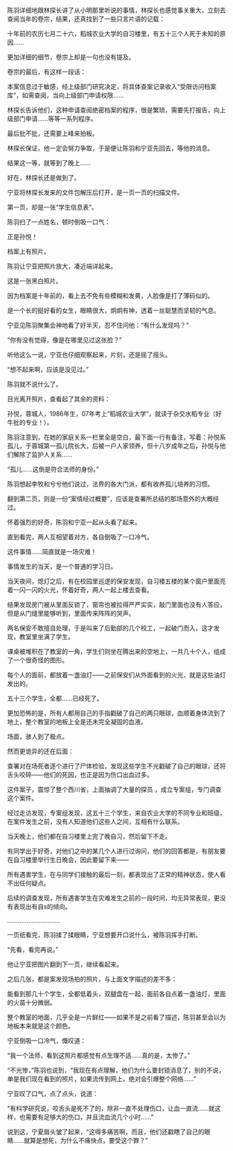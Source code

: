 陈羽详细地跟林探长讲了从小明那里听说的事情，林探长也感觉事关重大，立刻去查阅当年的卷宗，结果，还真找到了一些只言片语的记载：

十年前的农历七月二十六，稻城农业大学的自习楼里，有五十三个人死于未知的原因……

更加详细的细节，卷宗上却是一句也没有提及。

卷宗的最后，有这样一段话：

本案信息过于敏感，经上级部门研究决定，将具体查案记录收入“受限访问档案库”，如需查阅，当向上级部门申请权限……

林探长告诉他们，这种申请查阅绝密档案的程序，很是繁琐，需要先打报告，向上级部门申请……等等一系列程序。

最后批不批，还需要上峰来拍板。

林探长保证，他一定会努力争取，于是便让陈羽和宁亚先回去，等他的消息。

结果这一等，就等到了晚上……

好在，林探长还是做到了。

宁亚将林探长发来的文件包解压后打开，是一页一页的扫描文件。

第一页，却是一张“学生信息表”。

陈羽扫了一点姓名，顿时倒吸一口气：

正是孙悦！

档案上有照片。

陈羽让宁亚把照片放大，凑近端详起来。

这是一张黑白照片。

因为档案是十年前的，看上去不免有些模糊和发黄，人脸像是打了薄码似的。

是一个长的挺好看的女生，眼睛很大，炯炯有神，透着一丝聪慧而坚韧的气息。

宁亚见陈羽聚集会神地看了好半天，忍不住问他：“有什么发现吗？”

“你有没有觉得，像是在哪里见过这张脸？”

听他这么一说，宁亚也仔细观察起来，片刻，还是摇了摇头。

“想不起来啊，应该是没见过。”

陈羽就不说什么了。

目光离开照片，查看起了其余的资料：

孙悦，蓉城人，1986年生，07年考上“稻城农业大学”，就读于杂交水稻专业（好牛批的专业！）。

陈羽注意到，在她的家庭关系一栏里全是空白，最下面一行有备注，写着：孙悦系孤儿，于蓉城第一孤儿院长大，后被一户人家领养，但十八岁成年之后，孙悦与他们解除了监护人关系……

“孤儿……这倒是符合法师的身份。”

陈羽想起李牧和兮兮他们说过，法界的各大门派，都有收养孤儿培养的习惯。

翻到第二页，则是一份“案情经过概要”，应该是查署所总结的那场意外的大概经过。

怀着强烈的好奇，陈羽和宁亚一起从头看了起来。

直到看完，两人互相望着对方，各自倒吸了一口冷气。

这件事情……简直就是一场灾难！

事情发生的当天，是一个普通的学习日。

当天夜间，熄灯之后，有在校园里巡逻的保安发现，自习楼五楼的某个窗户里面亮着一闪一闪的火光，怀着好奇，两人一起上楼去查看。

结果发现房门被从里面反锁了，窗帘也被拉得严严实实，敲门里面也没有人答应，但是从门缝里能够听到，里面传来阵阵的哭声。

两名保安不敢擅自处理，于是叫来了后勤部的几个校工，一起破门而入，这才发现，教室里坐满了学生。

课桌被堆积在了教室的一角，学生们则坐在腾出来的空地上，一共几十个人，组成了一个很奇怪的图形。

每个人的面前，都放着一盏油灯——之前保安们从外面看到的火光，就是这些油灯发出的。

五十三个学生，全都……已经死了。

更加恐怖的是，所有人都用自己的手指戳破了自己的两只眼球，血顺着身体流到了地上，整个教室的地板上全是还未完全凝固的血液。

场面，骇人到了极点。

然而更诡异的还在后面：

查署对在场死者逐个进行了尸体检验，发现这些学生不光戳破了自己的眼球，还将舌头咬碎——他们的死因，也正是因为伤口出血过多。

这件案子，震惊了整个西川省，上面抽调了大量的探员 ，成立专案组，专门调查这个案件。

经过走访发现，专案组发现，这五十三个学生，来自农业大学的不同专业和班级，在案件发生之前，没有人知道他们这些人之间，互相有什么联系。

当天晚上，他们都在自习楼里上完了晚自习，然后留下不走。

有同学出于好奇，对他们之中的某几个人进行过询问，他们的回答都是，有朋友要在自习楼里举行生日晚会，因此要留下来——

所有遇害学生，在与同学们接触的最后一刻，都表现出了正常的精神状态，使人看不出任何疑点。

后续的调查发现，所有遇害学生在灾难发生之前的一段时间，均无异常表现，更没有表现出有自s的倾向。

…………………………

一页纸看完，陈羽揉了揉眼睛，宁亚想要开口说什么，被陈羽挥手打断。

“先看，看完再说。”

他让宁亚把图片翻到下一页，继续看起来。

之后几张，都是案发现场拍的照片，与上面文字描述的差不多：

能看到那几十个学生，全都低着头，双腿盘在一起，面前各自点着一盏油灯，里面的火苗十分微弱。

整个教室的地面，几乎全是一片鲜红——如果不是之前看了描述，陈羽甚至会以为地板本来就是这个颜色。

宁亚倒吸一口冷气，慨叹道：

“我一个法师，看到这照片都感觉有点生理不适……真的是，太惨了。”

“不光惨，”陈羽也说到，“我现在有点理解，他们为什么要封锁消息了，别的不说，单是我们现在看到的照片，如果流传到网上，绝对会引爆整个网络……”

宁亚叹了口气，点了点头，说道：

“有科学研究说，咬舌头是死不了的，除非一直不处理伤口，让血一直流……就这样，也需要有足够大的伤口，并且流血流几个小时……”

说到这，宁夏眉头皱了起来，“这得多痛苦啊，而且，他们还戳瞎了自己的眼睛……就算是想死，为什么不痛快点，要受这个罪？”
